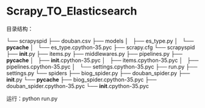 # Scrapy_TO_Elasticsearch
目录结构：

└── scrapyspid
    ├── douban.csv
    ├── models
    │   ├── es_type.py
    │   └── __pycache__
    │       └── es_type.cpython-35.pyc
    ├── scrapy.cfg
    └── scrapyspid
        ├── __init__.py
        ├── items.py
        ├── middlewares.py
        ├── pipelines.py
        ├── __pycache__
        │   ├── __init__.cpython-35.pyc
        │   ├── items.cpython-35.pyc
        │   ├── pipelines.cpython-35.pyc
        │   └── settings.cpython-35.pyc
        ├── run.py
        ├── settings.py
        └── spiders
            ├── biog_spider.py
            ├── douban_spider.py
            ├── __init__.py
            └── __pycache__
                ├── biog_spider.cpython-35.pyc
                ├── douban_spider.cpython-35.pyc
                └── __init__.cpython-35.pyc

运行：python run.py
